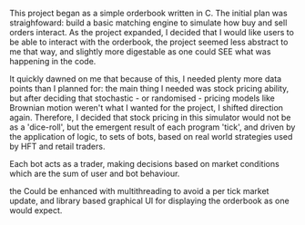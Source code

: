 This project began as a simple orderbook written in C. The initial plan was straighfoward: build a basic matching engine to simulate how buy and sell orders interact. As the project expanded, I decided that I would like users to be able to interact with the orderbook, the project seemed less abstract to me that way, and slightly more digestable as one could SEE what was happening in the code.

It quickly dawned on me that because of this, I needed plenty more data points than I planned for: the main thing I needed was stock pricing ability, but after deciding that stochastic - or randomised - pricing models like Brownian motion weren't what I wanted for the project, I shifted direction again.
Therefore, I decided that stock pricing in this simulator would not be as a 'dice-roll', but the emergent result of each program 'tick', and driven by the application of logic, to sets of bots, based on real world strategies used by HFT and retail traders. 

Each bot acts as a trader, making decisions based on market conditions which are the sum of user and bot behaviour.

the Could be enhanced with multithreading to avoid a per tick market update, and library based graphical UI for displaying the orderbook as one would expect. 

